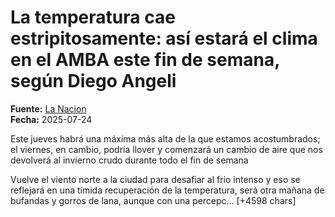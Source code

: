 # La temperatura cae estripitosamente: así estará el clima en el AMBA este fin de semana, según Diego Angeli

**Fuente:** [La Nacion](https://www.lanacion.com.ar/clima/la-temperatura-cae-estripitosamente-asi-estara-el-clima-en-el-amba-este-fin-de-semana-segun-diego-nid24072025/)  
**Fecha:** 2025-07-24

Este jueves habrá una máxima más alta de la que estamos acostumbrados; el viernes, en cambio, podría llover y comenzará un cambio de aire que nos devolverá al invierno crudo durante todo el fin de semana

Vuelve el viento norte a la ciudad para desafiar al frío intenso y eso se reflejará en una tímida recuperación de la temperatura, será otra mañana de bufandas y gorros de lana, aunque con una percepc… [+4598 chars]
